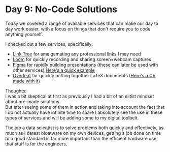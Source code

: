 # Day 9: No-Code Solutions

Today we covered a range of available services that can make our day to day work easier, with a focus on things that don't require you to code anything yourself.

I checked out a few services, specifically:
- [Link Tree](linktr.ee) for amalgamating any professional links I may need
- [Loom](loom.com) for quickly recording and sharing screen+webcam captures
- [Figma](figma.com) for rapidly building presentations (these can later be used with other services) [Here's a quick example](https://www.figma.com/proto/De8lm6FMzmqsDzTYQ3Bae5/Day9-Things?node-id=1%3A5&scaling=min-zoom&page-id=0%3A1)
- [Overleaf](overleaf.com) for quickly putting together LaTeX documents ([Here's a CV made with it](https://www.overleaf.com/read/cpcvxgxbtyhb))


<hl><hl/>
Thoughts:<br>
I was a bit skeptical at first as previously I had a bit of an elitist mindset about pre-made solutions.<br>
But after seeing some of them in action and taking into account the fact that I do not actually have infinite time to spare I absolutely see the use in these types of services and will be adding some to my digital toolbelt.

The job a data scientist is to solve problems both quickly and effectively, as much as I detest bloatware on my own devices, getting a job done on time to a good standard is far more important than the efficient hardware use, that stuff is for the engineers.